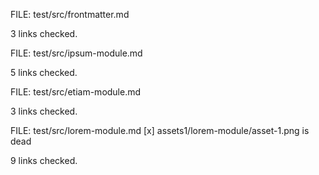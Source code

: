 FILE: test/src/frontmatter.md 

 3 links checked. 

  
FILE: test/src/ipsum-module.md 

 5 links checked. 

  
FILE: test/src/etiam-module.md 

 3 links checked. 

  
FILE: test/src/lorem-module.md 
 [x] assets1/lorem-module/asset-1.png is dead 

 9 links checked. 

  
